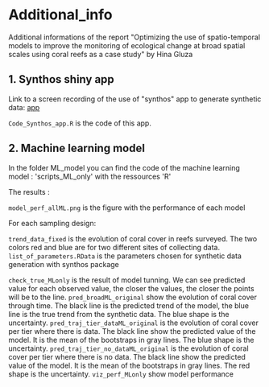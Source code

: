 # Additional_info
Additional informations of the report "Optimizing the use of spatio-temporal models to improve the monitoring of ecological change at broad spatial scales using coral reefs as a case study" by Hina Gluza

## 1. Synthos shiny app
Link to a screen recording of the use of "synthos" app to generate synthetic data: [app](https://www.dropbox.com/scl/fi/etaypdqzsceedhu9y8743/Screen_recording_synthos_app.mov?rlkey=r96tt8fbe0sogw6dwf3pd77wy&st=h89zqgv0&dl=0)

`Code_Synthos_app.R`  is the code of this app.

## 2. Machine learning model
In the folder ML_model you can find the code of the machine learning model : 'scripts_ML_only' with the ressources 'R'

The results : 

`model_perf_allML.png` is the figure with the performance of each model

For each sampling design:

`trend_data_fixed` is the evolution of coral cover in reefs surveyed. The two colors red and blue are for two different sites of collecting data. 
`list_of_parameters.RData` is the parameters chosen for synthetic data generation with synthos package

`check_true_MLonly` is the result of model tunning. We can see predicted value for each observed value, the closer the values, the closer the points will be to the line.
`pred_broadML_original` show the evolution of coral cover through time. The black line is the predicted trend of the model, the blue line is the true trend from the synthetic data. The blue shape is the uncertainty.
`pred_traj_tier_dataML_original` is the evolution of coral cover per tier where there is data. The black line show the predicted value of the model. It is the mean of the bootstraps in gray lines. The blue shape is the uncertainty.
`pred_traj_tier_no_dataML_original` is the evolution of coral cover per tier where there is no data. The black line show the predicted value of the model. It is the mean of the bootstraps in gray lines. The red shape is the uncertainty.
`viz_perf_MLonly` show model performance
